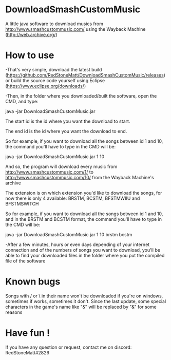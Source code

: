 # DownloadSmashCustomMusic


A little java software to download musics from http://www.smashcustommusic.com/ using the Wayback Machine (http://web.archive.org/)



# How to use


-That's very simple, download the latest build (https://github.com/RedStoneMatt/DownloadSmashCustomMusic/releases) or build the source code yourself using Eclipse (https://www.eclipse.org/downloads/)


-Then, in the folder where you downloaded/built the software, open the CMD, and type:

  java -jar DownloadSmashCustomMusic.jar <start id> <end id> <extension>
  
The start id is the id where you want the download to start.
  
The end id is the id where you want the download to end.

So for example, if you want to download all the songs between id 1 and 10, the command you'll have to type in the CMD will be:

  java -jar DownloadSmashCustomMusic.jar 1 10 <extension>
  
And so, the program will download every music from http://www.smashcustommusic.com/1/ to http://www.smashcustommusic.com/10/ from the Wayback Machine's archive

The extension is on which extension you'd like to download the songs, for now there is only 4 available: BRSTM, BCSTM, BFSTMWIIU and BFSTMSWITCH

So for example, if you want to download all the songs between id 1 and 10, and in the BRSTM and BCSTM format, the command you'll have to type in the CMD will be:

  java -jar DownloadSmashCustomMusic.jar 1 10 brstm bcstm
  
-After a few minutes, hours or even days depending of your internet connection and of the numbers of songs you want to download, you'll be able to find your downloaded files in the folder where you put the compiled file of the software



# Known bugs


Songs with / or \ in their name won't be downloaded if you're on windows, sometimes if works, sometimes it don't.
Since the last update, some special characters in the game's name like "&" will be replaced by "&amp;" for some reasons



# Have fun !


If you have any question or request, contact me on discord: RedStoneMatt#2826

